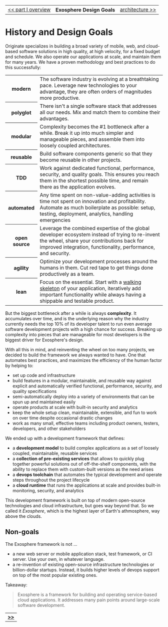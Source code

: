 <table>
  <tr>
    <td><a href="readme.md">&lt;&lt; part I overview</a></td>
    <th>Exosphere Design Goals</th>
    <td><a href="02_architecture.md">architecture &gt;&gt;</a></td>
  </tr>
</table>


# History and Design Goals

Originate specializes in building a broad variety of
mobile, web, and cloud-based software solutions
in high quality, at high velocity, for a fixed budget and schedule.
We also operate our applications at scale,
and maintain them for many years.
We have a proven methodology and best practices
to do this successfully:

<table>
  <tr>
    <th>modern</th>
    <td>
      The software industry is evolving at a breathtaking pace.
      Leverage new technologies to your advantage,
      they are often orders of magnitudes more productive.
    </td>
  </tr>
  <tr>
    <th>polyglot</th>
    <td>
      There isn't a single software stack that addresses all our needs.
      Mix and match them to combine their advantages.
    </td>
  </tr>
  <tr>
    <th>modular</th>
    <td>
      Complexity becomes the #1 bottleneck after a while.
      Break it up into much simpler and manageable pieces,
      and assemble them into loosely coupled architectures.
    </td>
  </tr>
  <tr>
    <th>reusable</th>
    <td>
      Build software components generic so that they become reusable in other projects.
    </td>
  </tr>
  <tr>
    <th>TDD</th>
    <td>
      Work against dedicated functional, performance, security, and quality goals.
      This ensures you reach them in the shortest possible time,
      and remain there as the application evolves.
    </td>
  </tr>
  <tr>
    <th>automated</th>
    <td>
      Any time spent on non-value-adding activities
      is time not spent on innovation and profitability.
      Automate as much boilerplate as possible:
      setup, testing, deployment, analytics, handling emergencies
    </td>
  </tr>
  <tr>
    <th>open source</th>
    <td>
      Leverage the combined expertise of the global developer ecosystem
      instead of trying to re-invent the wheel,
      share your contributions back
      for improved integration, functionality, performance, and security.
    </td>
  </tr>
  <tr>
    <th>agility</th>
    <td>
      Optimize your development processes around the humans in them.
      Cut red tape to get things done productively as a team.
    </td>
  </tr>
  <tr>
    <th>lean</th>
    <td>
      Focus on the essential.
      Start with a
      <a href="http://blog.codeclimate.com/blog/2014/03/20/kickstart-your-next-project-with-a-walking-skeleton">walking skeleton</a>
      of your application,
      iteratively add important functionality while always having a shippable and testable product.
    </td>
  </tr>
</table>

But the biggest bottleneck after a while is always **complexity**.
It accumulates over time,
and is the underlying reason
why the industry currently needs the top 10% of its developer talent
to run even average software development projects with a high chance for success.
Breaking up complexity into pieces that are manageable for most developers
is the biggest driver for Exosphere's design.

With all this in mind, and reinventing the wheel on too many projects,
we decided to build the framework we always wanted to have.
One that automates best practices,
and maximizes the efficiency of the human factor
by helping to:
* set up code and infrastructure
* build features in a modular, maintainable, and reusable way
  against explicit and automatically verified
  functional, performance, security, and quality specifications
* semi-automatically deploy into a variety of environments
  that can be spun up and maintained easily
* operate products at scale with built-in security and analytics
* keep the whole setup clean, maintainable, extensible, and fun to work on over time
  despite occasional drastic changes
* work as many small, effective teams
  including product owners, testers, developers, and other stakeholders

We ended up with a development framework that defines:
* a __development model__ to build complex applications
  as a set of loosely coupled, maintainable, reusable services
* a __collection of pre-existing services__ that allows to quickly plug together powerful solutions
  out of off-the-shelf components,
  with the ability to replace them with custom-built versions as the need arises
* a __devops toolchain__
  that automates the typical development and operate steps
  throughout the project lifecycle
* a __cloud runtime__
  that runs the applications at scale
  and provides built-in monitoring, security, and analytics

This development framework is built on top of modern open-source technologies
and cloud infrastructure,
but goes way beyond that.
So we called it _Exosphere_,
which is the highest layer of Earth's athmosphere,
way above the clouds.


## Non-goals

The Exosphere framework is not ...

* a new web server or mobile application stack, test framework, or CI server.
  Use your own, in whatever language.
* a re-invention of existing open-source infrastructure technologies or billion-dollar startups.
  Instead, it builds higher levels of devops support on top of the most popular existing ones.


Takeaway:
> Exosphere is a framework for building and operating service-based cloud applications.
> It addresses many pain points around large-scale software development.


<table>
  <tr>
    <td><a href="02_architecture.md"><b>&gt;&gt;</b></td>
  </tr>
</table>
